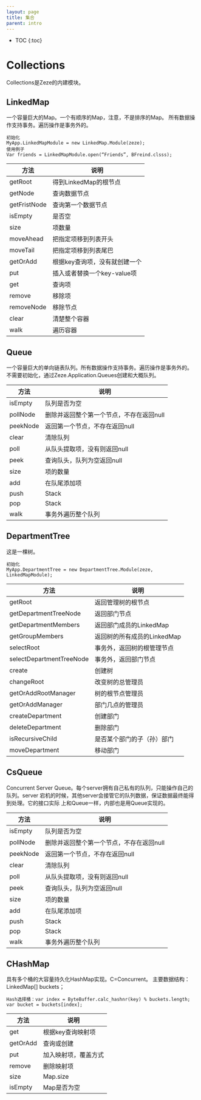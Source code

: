 ```yaml
---
layout: page
title: 集合
parent: intro
---
```


* TOC
{:toc}

# Collections

Collections是Zeze的内建模块。

## LinkedMap
一个容量巨大的Map。一个有顺序的Map，注意，不是排序的Map。
所有数据操作支持事务。遍历操作是事务外的。
```
初始化
MyApp.LinkedMapModule = new LinkedMap.Module(zeze);
使用例子
Var friends = LinkedMapModule.open(“Friends”, BFreind.clsss);
```
| 方法           | 说明                 |
|--------------|--------------------|
| getRoot      | 得到LinkedMap的根节点    |
| getNode      | 查询数据节点             |
| getFristNode | 查询第一个数据节点          |
| isEmpty      | 是否空                |
| size         | 项数量                |
| moveAhead    | 把指定项移到列表开头         |
| moveTail     | 把指定项移到列表尾巴         |
| getOrAdd     | 根据key查询项，没有就创建一个   |
| put          | 插入或者替换一个key-value项 |
| get          | 查询项                |
| remove       | 移除项                |
| removeNode   | 移除节点               |
| clear        | 清楚整个容器             |
| walk         | 遍历容器               |

## Queue
一个容量巨大的单向链表队列。所有数据操作支持事务。遍历操作是事务外的。
不需要初始化，通过Zeze.Application.Queues创建和大概队列。

| 方法       | 说明                     |
|----------|------------------------|
| isEmpty  | 队列是否为空                 |
| pollNode | 删除并返回整个第一个节点，不存在返回null |
| peekNode | 返回第一个节点，不存在返回null      |
| clear    | 清除队列                   |
| poll     | 从队头提取项，没有则返回null       |
| peek     | 查询队头，队列为空返回null        |
| size     | 项的数量                   |
| add      | 在队尾添加项                 |
| push     | Stack                  |
| pop      | Stack                  |
| walk     | 事务外遍历整个队列              |

## DepartmentTree
这是一棵树。
```
初始化
MyApp.DepartmentTree = new DepartmentTree.Module(zeze, LinkedMapModule);
```

| 方法                       | 说明                 |
|--------------------------|--------------------|
| getRoot                  | 返回管理树的根节点          | 
| getDepartmentTreeNode    | 返回部门节点             |
| getDepartmentMembers     | 返回部门成员的LinkedMap   |
| getGroupMembers          | 返回树的所有成员的LinkedMap |
| selectRoot               | 事务外，返回树的根管理节点      |
| selectDepartmentTreeNode | 事务外，返回部门节点         |
| create                   | 创建树                |
| changeRoot               | 改变树的总管理员           |
| getOrAddRootManager      | 树的根节点管理员           |
| getOrAddManager          | 部门几点的管理员           |
| createDepartment         | 创建部门               |
| deleteDepartment         | 删除部门               |
| isRecursiveChild         | 是否某个部门的子（孙）部门      |
| moveDepartment           | 移动部门               |

## CsQueue
Concurrent Server Queue。每个server拥有自己私有的队列，只能操作自己的队列。server
宕机的时候，其他server会接管它的队列数据，保证数据最终能得到处理。它的接口实际
上和Queue一样，内部也是用Queue实现的。

| 方法       | 说明                     |
|----------|------------------------|
| isEmpty  | 队列是否为空                 |
| pollNode | 删除并返回整个第一个节点，不存在返回null |
| peekNode | 返回第一个节点，不存在返回null      |
| clear    | 清除队列                   |
| poll     | 从队头提取项，没有则返回null       |
| peek     | 查询队头，队列为空返回null        |
| size     | 项的数量                   |
| add      | 在队尾添加项                 |
| push     | Stack                  |
| pop      | Stack                  |
| walk     | 事务外遍历整个队列              |

## CHashMap
具有多个桶的大容量持久化HashMap实现。C=Concurrent。
主要数据结构：LinkedMap<V>[] buckets；
```
Hash选择桶：var index = ByteBuffer.calc_hashnr(key) % buckets.length;
var bucket = buckets[index];
```

| 方法       | 说明         |
|----------|------------|
| get      | 根据key查询映射项 |
| getOrAdd | 查询或创建      |
| put      | 加入映射项，覆盖方式 |
| remove   | 删除映射项      |
| size     | Map.size   |
| isEmpty  | Map是否为空    |

